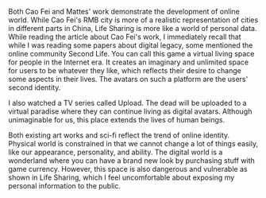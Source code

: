 Both Cao Fei and Mattes' work demonstrate the development of online world. While Cao Fei's RMB city is more of a realistic representation of cities in different parts in China, Life Sharing is more like a world of personal data. While reading the article about Cao Fei's work, I immediately recall that while I was reading some papers about digital legacy, some mentioned the online community Second Life. You can call this game a virtual living space for people in the Internet era. It creates an imaginary and unlimited space for users to be whatever they like, which reflects their desire to change some aspects in their lives. The avatars on such a platform are the users' second identity.<br>

I also watched a TV series called Upload. The dead will be uploaded to a virtual paradise where they can continue living as digital avatars. Although unimaginable for us, this place extends the lives of human beings.<br>

Both existing art works and sci-fi reflect the trend of online identity. Physical world is constrained in that we cannot change a lot of things easily, like our appearance, personality, and ability. The digital world is a wonderland where you can have a brand new look by purchasing stuff with game currency. However, this space is also dangerous and vulnerable as shown in Life Sharing, which I feel uncomfortable about exposing my personal information to the public.
